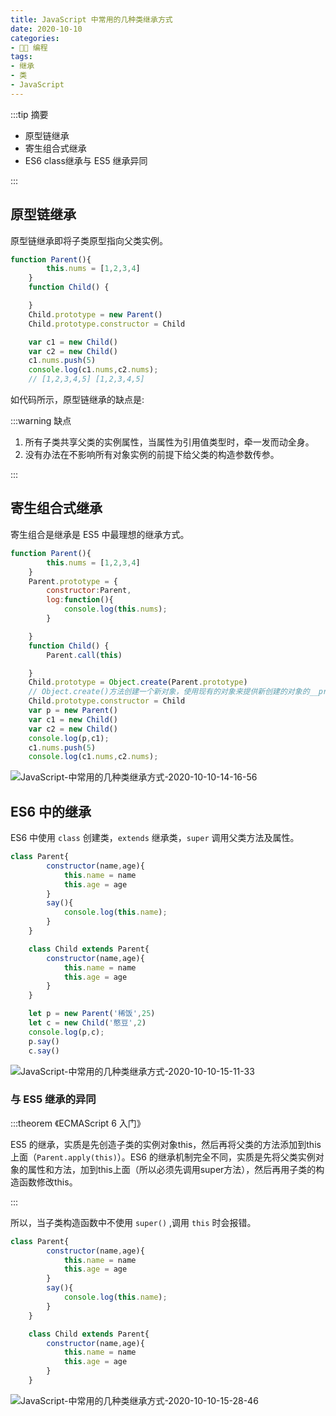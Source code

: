 ```yaml
---
title: JavaScript 中常用的几种类继承方式
date: 2020-10-10
categories:
- 👨‍💻 编程
tags:
- 继承
- 类
- JavaScript
---
```

:::tip 摘要

- 原型链继承
- 寄生组合式继承
- ES6 class继承与 ES5 继承异同

:::

## 原型链继承

原型链继承即将子类原型指向父类实例。

```js
function Parent(){
        this.nums = [1,2,3,4]
    }
    function Child() {

    }
    Child.prototype = new Parent()
    Child.prototype.constructor = Child

    var c1 = new Child()
    var c2 = new Child()
    c1.nums.push(5)
    console.log(c1.nums,c2.nums);
    // [1,2,3,4,5] [1,2,3,4,5]
```

如代码所示，原型链继承的缺点是:

:::warning 缺点

1. 所有子类共享父类的实例属性，当属性为引用值类型时，牵一发而动全身。
2. 没有办法在不影响所有对象实例的前提下给父类的构造参数传参。

:::

## 寄生组合式继承

寄生组合是继承是 ES5 中最理想的继承方式。

```js
function Parent(){
        this.nums = [1,2,3,4]
    }
    Parent.prototype = {
        constructor:Parent,
        log:function(){
            console.log(this.nums);
        }

    }
    function Child() {
        Parent.call(this)

    }
    Child.prototype = Object.create(Parent.prototype)
    // Object.create()方法创建一个新对象，使用现有的对象来提供新创建的对象的__proto__
    Child.prototype.constructor = Child
    var p = new Parent()
    var c1 = new Child()
    var c2 = new Child()
    console.log(p,c1);
    c1.nums.push(5)
    console.log(c1.nums,c2.nums);
```

![JavaScript-中常用的几种类继承方式-2020-10-10-14-16-56](https://images.xifan.fun/JavaScript-中常用的几种类继承方式-2020-10-10-14-16-56.png)

## ES6 中的继承

ES6 中使用 `class` 创建类，`extends` 继承类，`super` 调用父类方法及属性。


```js
class Parent{
        constructor(name,age){
            this.name = name
            this.age = age
        }
        say(){
            console.log(this.name);
        }
    }

    class Child extends Parent{
        constructor(name,age){
            this.name = name
            this.age = age
        }
    }

    let p = new Parent('稀饭',25)
    let c = new Child('憨豆',2)
    console.log(p,c);
    p.say()
    c.say()
```

![JavaScript-中常用的几种类继承方式-2020-10-10-15-11-33](https://images.xifan.fun/JavaScript-中常用的几种类继承方式-2020-10-10-15-11-33.png)

### 与 ES5 继承的异同

:::theorem 《ECMAScript 6 入门》

ES5 的继承，实质是先创造子类的实例对象this，然后再将父类的方法添加到this上面（`Parent.apply(this)`）。ES6 的继承机制完全不同，实质是先将父类实例对象的属性和方法，加到this上面（所以必须先调用super方法），然后再用子类的构造函数修改this。

:::

所以，当子类构造函数中不使用 `super()` ,调用 `this` 时会报错。

```js
class Parent{
        constructor(name,age){
            this.name = name
            this.age = age
        }
        say(){
            console.log(this.name);
        }
    }

    class Child extends Parent{
        constructor(name,age){
            this.name = name
            this.age = age
        }
    }

```

![JavaScript-中常用的几种类继承方式-2020-10-10-15-28-46](https://images.xifan.fun/JavaScript-中常用的几种类继承方式-2020-10-10-15-28-46.png)
